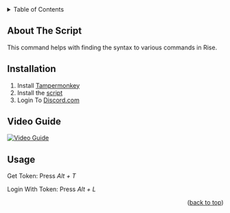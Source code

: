 <div id="top"></div>
<!-- TABLE OF CONTENTS -->
<details>
  <summary>Table of Contents</summary>
  <ol>
    <li>
      <a href="#about-the-project">About The Script</a>
    <li><a href="#installation">Installation</a></li>
    <li><a href="#usage">Usage</a></li>
    </li>
  </ol>
</details>

<!-- ABOUT THE SCRIPT -->
## About The Script
This command helps with finding the syntax to various commands in Rise.

## Installation

1. Install [Tampermonkey](https://www.tampermonkey.net/)
2. Install the [script](https://github.com/NFLD99/Rise-Commands/raw/main/TamperMonkeyScripts/userscript.user.js)
3. Login To [Discord.com](https://discord.com/login)

## Video Guide
[![Video Guide](https://img.youtube.com/vi/wRf6-BAS6vE/0.jpg)](https://www.youtube.com/watch?v=wRf6-BAS6vE)

<!-- USAGE EXAMPLES -->
## Usage
Get Token:
 Press *Alt + T*

Login With Token:
 Press *Alt + L*

<p align="right">(<a href="#top">back to top</a>)</p>
